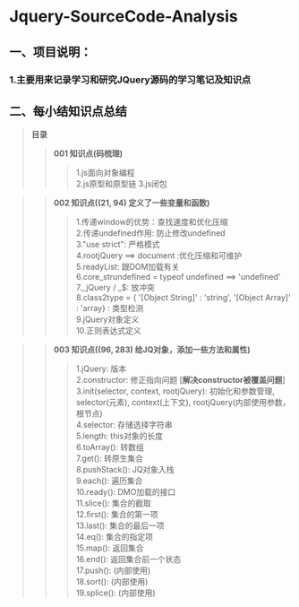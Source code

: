 # Jquery-SourceCode-Analysis
## 一、项目说明：
### 1.主要用来记录学习和研究JQuery源码的学习笔记及知识点


## 二、每小结知识点总结
> **目录**
>> **001 知识点(码梳理)**
>>> 1.js面向对象编程  
>>> 2.js原型和原型链 
>>> 3.js闭包

>> **002 知识点((21, 94) 定义了一些变量和函数)**
>>> 1.传递window的优势：查找速度和优化压缩  
>>> 2.传递undefined作用: 防止修改undefined  
>>> 3."use strict": 严格模式  
>>> 4.rootjQuery ==> document :优化压缩和可维护  
>>> 5.readyList: 跟DOM加载有关  
>>> 6.core_strundefined = typeof undefined ==> 'undefined'  
>>> 7._jQuery / _$: 放冲突  
>>> 8.class2type = { '[Object String]' : 'string', '[Object Array]' : 'array} : 类型检测  
>>> 9.jQuery对象定义  
>>> 10.正则表达式定义

>> **003 知识点((96, 283) 给JQ对象，添加一些方法和属性)**
>>> 1.jQuery: 版本  
>>> 2.constructor: 修正指向问题  [**解决constructor被覆盖问题**]  
>>> 3.init(selector, context, rootjQuery): 初始化和参数管理, selector(元素), context(上下文), rootjQuery(内部使用参数，根节点)  
>>> 4.selector: 存储选择字符串  
>>> 5.length: this对象的长度  
>>> 6.toArray(): 转数组  
>>> 7.get(): 转原生集合  
>>> 8.pushStack(): JQ对象入栈  
>>> 9.each(): 遍历集合  
>>> 10.ready(): DMO加载的接口  
>>> 11.slice(): 集合的截取  
>>> 12.first(): 集合的第一项  
>>> 13.last(): 集合的最后一项  
>>> 14.eq(): 集合的指定项  
>>> 15.map(): 返回集合  
>>> 16.end(): 返回集合前一个状态  
>>> 17.push(): (内部使用)  
>>> 18.sort(): (内部使用)  
>>> 19.splice(): (内部使用)  

